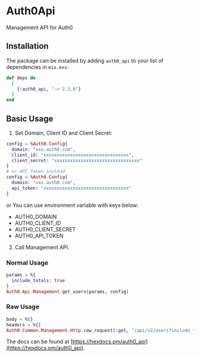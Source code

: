 # Auth0Api

Management API for Auth0

## Installation

The package can be installed by adding `auth0_api` to your list of dependencies in `mix.exs`:

```elixir
def deps do
  [
    {:auth0_api, "~> 2.1.0"}
  ]
end
```

## Basic Usage

1. Set Domain, Client ID and Client Secret:

```elixir
config = %Auth0.Config{
  domain: "xxx.auth0.com",
  client_id: "xxxxxxxxxxxxxxxxxxxxxxxxxxxxxxxx",
  client_secret: "xxxxxxxxxxxxxxxxxxxxxxxxxxxxxxxx"
}
# or API Token instead
config = %Auth0.Config{
  domain: "xxx.auth0.com",
  api_token: "xxxxxxxxxxxxxxxxxxxxxxxxxxxxxxxx"
}
```

or You can use environment variable with keys below:

- AUTH0_DOMAIN
- AUTH0_CLIENT_ID
- AUTH0_CLIENT_SECRET
- AUTH0_API_TOKEN

2. Call Management API.

### Normal Usage

```elixir
params = %{
  include_totals: true
}
Auth0.Api.Management.get_users(params, config)
```

### Raw Usage

```elixir
body = %{}
headers = %{}
Auth0.Common.Management.Http.raw_request(:get, "/api/v2/users?include_totals=true", body, headers, config)
```

The docs can be found at [https://hexdocs.pm/auth0_api](https://hexdocs.pm/auth0_api).
